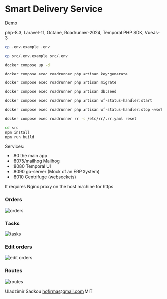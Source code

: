 # Smart Delivery Service

[Demo](https://delivery.cloud-workflow.com)

php-8.3, Laravel-11, Octane, Roadrunner-2024, Temporal PHP SDK, VueJs-3

```sh
cp .env.example .env

cp src/.env.example src/.env  

docker compose up -d

docker compose exec roadrunner php artisan key:generate

docker compose exec roadrunner php artisan migrate

docker compose exec roadrunner php artisan db:seed

docker compose exec roadrunner php artisan wf-status-handler:start

docker compose exec roadrunner php artisan wf-status-handler:stop <workflow_id>

docker compose exec roadrunner rr -c /etc/rr/.rr.yaml reset

cd src
npm install
npm run build
```
Services:
- :80 the main app
- :8075/mailhog Mailhog
- :8080 Temporal UI
- :8090 go-server (Mock of an ERP System)
- :8010 Centrifuge (websockets)

It requires Nginx proxy on the host machine for https

### Orders
![orders](https://drive.google.com/uc?id=1ne4dWNmYl61FYtOHXWiXIuQRGeaFGnam)
### Tasks
![tasks](https://drive.google.com/uc?id=1G82NcATV2v7x7CkhpAudWLYZyBytBRlh)
### Edit orders
![edit orders](https://drive.google.com/uc?id=13p-dkxYoKdHqmYZjewQkFSQTvv4UJC04)
### Routes
![routes](https://drive.google.com/uc?id=16cbE-RQyaELB9R_RPZvN4N1NBVVnh0as)

Uladzimir Sadkou hofirma@gmail.com MIT
